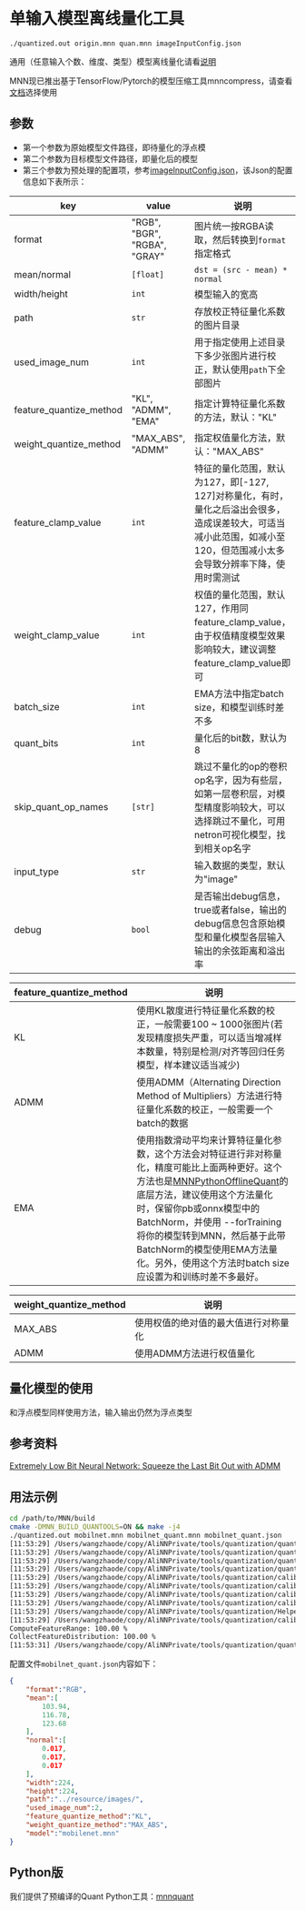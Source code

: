 # 单输入模型离线量化工具
`./quantized.out origin.mnn quan.mnn imageInputConfig.json`

通用（任意输入个数、维度、类型）模型离线量化请看[说明](https://mnn-docs.readthedocs.io/en/latest/tools/compress.html#id10)

MNN现已推出基于TensorFlow/Pytorch的模型压缩工具mnncompress，请查看[文档](https://mnn-docs.readthedocs.io/en/latest/tools/compress.html)选择使用

## 参数
  - 第一个参数为原始模型文件路径，即待量化的浮点模
  - 第二个参数为目标模型文件路径，即量化后的模型
  - 第三个参数为预处理的配置项，参考[imageInputConfig.json](https://github.com/alibaba/MNN/blob/master/tools/quantization/imageInputConfig.json)，该Json的配置信息如下表所示：

|  key   |  value  |  说明  |
|--------|---------|-------|
| format |  "RGB", "BGR", "RGBA", "GRAY" | 图片统一按RGBA读取，然后转换到`format`指定格式 |
| mean/normal | `[float]` | `dst = (src - mean) * normal` |
| width/height | `int` | 模型输入的宽高 |
| path | `str` | 存放校正特征量化系数的图片目录 |
| used_image_num | `int` | 用于指定使用上述目录下多少张图片进行校正，默认使用`path`下全部图片 |
| feature_quantize_method | "KL", "ADMM", "EMA" | 指定计算特征量化系数的方法，默认："KL" |
| weight_quantize_method | "MAX_ABS", "ADMM" | 指定权值量化方法，默认："MAX_ABS" |
| feature_clamp_value | `int` | 特征的量化范围，默认为127，即[-127, 127]对称量化，有时，量化之后溢出会很多，造成误差较大，可适当减小此范围，如减小至120，但范围减小太多会导致分辨率下降，使用时需测试 |
| weight_clamp_value | `int` | 权值的量化范围，默认127，作用同feature_clamp_value，由于权值精度模型效果影响较大，建议调整feature_clamp_value即可 |
| batch_size | `int` | EMA方法中指定batch size，和模型训练时差不多 |
| quant_bits | `int` | 量化后的bit数，默认为8 |
| skip_quant_op_names | `[str]` | 跳过不量化的op的卷积op名字，因为有些层，如第一层卷积层，对模型精度影响较大，可以选择跳过不量化，可用netron可视化模型，找到相关op名字 |
| input_type | `str` | 输入数据的类型，默认为"image" |
| debug | `bool` | 是否输出debug信息，true或者false，输出的debug信息包含原始模型和量化模型各层输入输出的余弦距离和溢出率 |

| feature_quantize_method | 说明 |
|--------------------|------|
| KL | 使用KL散度进行特征量化系数的校正，一般需要100 ~ 1000张图片(若发现精度损失严重，可以适当增减样本数量，特别是检测/对齐等回归任务模型，样本建议适当减少) |
| ADMM | 使用ADMM（Alternating Direction Method of Multipliers）方法进行特征量化系数的校正，一般需要一个batch的数据 |
| EMA | 使用指数滑动平均来计算特征量化参数，这个方法会对特征进行非对称量化，精度可能比上面两种更好。这个方法也是[MNNPythonOfflineQuant](https://github.com/alibaba/MNN/tree/master/tools/MNNPythonOfflineQuant)的底层方法，建议使用这个方法量化时，保留你pb或onnx模型中的BatchNorm，并使用 --forTraining 将你的模型转到MNN，然后基于此带BatchNorm的模型使用EMA方法量化。另外，使用这个方法时batch size应设置为和训练时差不多最好。 |

| weight_quantize_method | 说明 |
|--------------------|------|
| MAX_ABS | 使用权值的绝对值的最大值进行对称量化 |
| ADMM | 使用ADMM方法进行权值量化 |

## 量化模型的使用
和浮点模型同样使用方法，输入输出仍然为浮点类型
## 参考资料
[Extremely Low Bit Neural Network: Squeeze the Last Bit Out with ADMM](https://www.aaai.org/ocs/index.php/AAAI/AAAI18/paper/viewFile/16767/16728)
## 用法示例
```bash
cd /path/to/MNN/build
cmake -DMNN_BUILD_QUANTOOLS=ON && make -j4
./quantized.out mobilnet.mnn mobilnet_quant.mnn mobilnet_quant.json                                         
[11:53:29] /Users/wangzhaode/copy/AliNNPrivate/tools/quantization/quantized.cpp:23: >>> modelFile: mobilnet.mnn
[11:53:29] /Users/wangzhaode/copy/AliNNPrivate/tools/quantization/quantized.cpp:24: >>> preTreatConfig: mobilnet_quant.json
[11:53:29] /Users/wangzhaode/copy/AliNNPrivate/tools/quantization/quantized.cpp:25: >>> dstFile: mobilnet_quant.mnn
[11:53:29] /Users/wangzhaode/copy/AliNNPrivate/tools/quantization/quantized.cpp:53: Calibrate the feature and quantize model...
[11:53:29] /Users/wangzhaode/copy/AliNNPrivate/tools/quantization/calibration.cpp:156: Use feature quantization method: KL
[11:53:29] /Users/wangzhaode/copy/AliNNPrivate/tools/quantization/calibration.cpp:157: Use weight quantization method: MAX_ABS
[11:53:29] /Users/wangzhaode/copy/AliNNPrivate/tools/quantization/calibration.cpp:177: feature_clamp_value: 127
[11:53:29] /Users/wangzhaode/copy/AliNNPrivate/tools/quantization/calibration.cpp:178: weight_clamp_value: 127
[11:53:29] /Users/wangzhaode/copy/AliNNPrivate/tools/quantization/Helper.cpp:111: used image num: 2
[11:53:29] /Users/wangzhaode/copy/AliNNPrivate/tools/quantization/calibration.cpp:668: fake quant weights done.
ComputeFeatureRange: 100.00 %
CollectFeatureDistribution: 100.00 %
[11:53:31] /Users/wangzhaode/copy/AliNNPrivate/tools/quantization/quantized.cpp:58: Quantize model done!
```
配置文件`mobilnet_quant.json`内容如下：
```json
{
    "format":"RGB",
    "mean":[
        103.94,
        116.78,
        123.68
    ],
    "normal":[
        0.017,
        0.017,
        0.017
    ],
    "width":224,
    "height":224,
    "path":"../resource/images/",
    "used_image_num":2,
    "feature_quantize_method":"KL",
    "weight_quantize_method":"MAX_ABS",
    "model":"mobilenet.mnn"
}
```
## Python版
我们提供了预编译的Quant Python工具：[mnnquant](python.html#mnnquant)
